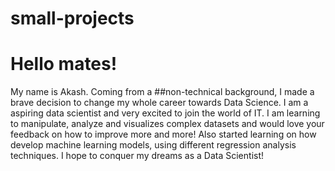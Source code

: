 # small-projects
<h1>Hello mates!</h1>
My name is Akash.
Coming from a ##non-technical background, I made a brave decision to change my whole career towards Data Science.
I am a aspiring data scientist and very excited to join the world of IT.
I am learning to manipulate, analyze and visualizes complex datasets and would love your feedback on how to improve more and more!
Also started learning on how develop machine learning models, using different regression analysis techniques.
I hope to conquer my dreams as a Data Scientist!

